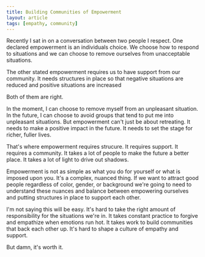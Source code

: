 ```yaml
---
title: Building Communities of Empowerment
layout: article
tags: [empathy, community]
---
```


Recently I sat in on a conversation between two people I respect. One declared
empowerment is an individuals choice. We choose how to respond to situations and
we can choose to remove ourselves from unacceptable situations.

The other stated empowerment requires us to have support from our community. It
needs structures in place so that negative situations are reduced and positive
situations are increased

Both of them are right.

In the moment, I can choose to remove myself from an unpleasant situation. In
the future, I can choose to avoid groups that tend to put me into unpleasant
situations. But empowerment can't just be about retreating. It needs to make a
positive impact in the future. It needs to set the stage for richer, fuller
lives.

That's where empowerment requires strucure. It requires support. It requires
a community. It takes a lot of people to make the future a better place. It
takes a lot of light to drive out shadows.

Empowerment is not as simple as what you do for yourself or what is imposed upon
you. It's a complex, nuanced thing. If we want to attract good people
regardless of color, gender, or background we're going to need to understand
these nuances and balance between empowering ourselves and putting structures in
place to support each other.

I'm not saying this will be easy. It's hard to take the right amount of
responsibility for the situations we're in. It takes constant practice to
forgive and empathize when emotions run hot. It takes work to build communities
that back each other up. It's hard to shape a culture of empathy and support.

But damn, it's worth it.
